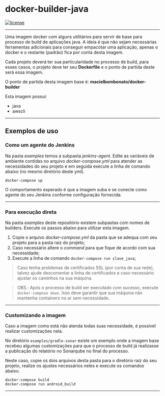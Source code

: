 # docker-builder-java

[![license](https://img.shields.io/github/license/mashape/apistatus.svg)](https://opensource.org/licenses/MIT)

---  

Uma imagem docker com alguns utilitários para servir de base para processo de build de aplicações java. A ideia é que não sejam necessárias ferramentas adicionais para conseguir empacotar uma aplicação, apenas o docker e o restante (padrão) fica por conta desta imagem.

Cada projeto deverá ter sua particularidade no processo de build, para esses casos, o projeto deve ter seu **Dockerfile** e o ponto de partida deste será essa imagem.

O ponto de partida desta imagem base é: **macielbombonato/docker-builder**

Esta imagem possui:

- java
- awscli

---

## Exemplos de uso

### Como um agente do Jenkins

Na pasta *examples* temos a subpasta *jenkins-agent*. Edite as variáveis de ambiente contidas no arquivo *docker-compose.yml* para atender as necessidades do seu projeto e em seguida execute a linha de comando abaixo (no mesmo diretório deste yml).

```
docker-compose up
```

O comportamento esperado é que a imagem suba e se conecte como agente do seu Jenkins conforme configuração fornecida.

---  

### Para execução direta

Na pasta *examples* deste repositório existem subpastas com nomes de builders. Execute os passos abaixo para utilizar esta imagem.

1. Copie o arquivo *docker-compose.yml* da pasta que se adequa com seu projeto para a pasta raiz do projeto;
2. Caso necessário altere o *command* para que fique de acordo com sua necessidade;
3. Execute a linha de comando ```docker-compose run slave_java```;

> Caso tenha problemas de certificados SSL (por conta de sua rede), talvez ajude descomentar a linha de certificados e caso necessário ajustar os caminhos na sua máquina.

> OBS.: Após o processo de build ser executado com sucesso, execute ```docker-compose down```. Isso deve garantir que sua máquina não mantenha containers no ar sem necessidade.

---

### Customizando a imagem

Caso a imagem como está não atenda todas suas necessidade, é possível realizar customizações nela.

No diretório ```examples/gradle-sonar``` existe um exemplo onde a imagem base recebeu algumas customizações para que o processo de build já realizasse a publicação do relatório no Sonarqube no final do processo.

Neste caso, copie os dois arquivos desta pasta para o diretório raiz do seu projeto, realize os ajustes necessários neles e execute os comandos abaixo.

```
docker-compose build
docker-compose run android_build
```

---  

